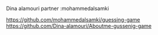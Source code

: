 Dina alamouri 
partner :mohammedalsamki

https://github.com/mohammedalsamki/guessing-game
https://github.com/Dina-alamouri/Aboutme-gussenig-game